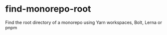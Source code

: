 # find-monorepo-root
Find the root directory of a monorepo using Yarn workspaces, Bolt, Lerna or pnpm
